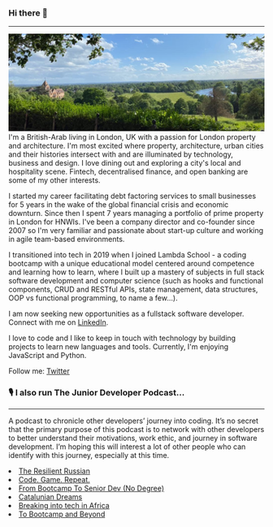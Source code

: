 ### Hi there 👋
---
![Richmond Hill](https://github.com/mellownightpirate/mellownightpirate/blob/master/Organic%20Makeup%20_%20Sustainable%20Style.png?raw=true)
I'm a British-Arab living in London, UK with a passion for London property and architecture. I'm most excited where property, architecture, urban cities and their histories intersect with and are illuminated by technology, business and design. I love dining out and exploring a city's local and hospitality scene. Fintech, decentralised finance, and open banking are some of my other interests.

I started my career facilitating debt factoring services to small businesses for 5 years in the wake of the global financial crisis and economic downturn. Since then I spent 7 years managing a portfolio of prime property in London for HNWIs. I've been a company director and co-founder since 2007 so I'm very familiar and passionate about start-up culture and working in agile team-based environments.

I transitioned into tech in 2019 when I joined Lambda School - a coding bootcamp with a unique educational model centered around competence and learning how to learn, where I built up a mastery of subjects in full stack software development and computer science (such as hooks and functional components, CRUD and RESTful APIs, state management, data structures, OOP vs functional programming, to name a few...).

I am now seeking new opportunities as a fullstack software developer. Connect with me on <a href="https://www.linkedin.com/in/amin-hasan/">LinkedIn</a>.

I love to code and I like to keep in touch with technology by building projects to learn new languages and tools. Currently, I'm enjoying JavaScript and Python.

Follow me: <a href="https://twitter.com/u_oI">Twitter</a>

### 🎙 I also run The Junior Developer Podcast...
---
A podcast to chronicle other developers’ journey into coding. It’s no secret that the primary purpose of this podcast is to network with other developers to better understand their motivations, work ethic, and journey in software development. I’m hoping this will interest a lot of other people who can identify with this journey, especially at this time.

<li><a href="https://anchor.fm/amin-hasan/episodes/The-Resilient-Russian-eh33p6">The Resilient Russian</a></li>
<li><a href="https://anchor.fm/amin-hasan/episodes/Code--Game--Repeat-egpn75">Code. Game. Repeat.</a></li>
<li><a href="https://anchor.fm/amin-hasan/episodes/From-Bootcamp-To-Senior-Dev-No-Degree-egftn4">From Bootcamp To Senior Dev (No Degree)</a></li>
<li><a href="https://anchor.fm/amin-hasan/episodes/Catalunian-Dreams-egcbkk">Catalunian Dreams</a></li>
<li><a href="https://anchor.fm/amin-hasan/episodes/Breaking-into-tech-in-Africa-efrtr9">Breaking into tech in Africa</a></li>
<li><a href="https://anchor.fm/amin-hasan/episodes/To-Bootcamp-and-Beyond-efeuv3">To Bootcamp and Beyond</a></li>
<!--
**mellownightpirate/mellownightpirate** is a ✨ _special_ ✨ repository because its `README.md` (this file) appears on your GitHub profile.

Here are some ideas to get you started:

- 🔭 I’m currently working on ...
- 🌱 I’m currently learning ...
- 👯 I’m looking to collaborate on ...
- 🤔 I’m looking for help with ...
- 💬 Ask me about ...
- 📫 How to reach me: ...
- 😄 Pronouns: ...
- ⚡ Fun fact: ...
-->



